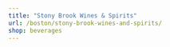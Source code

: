 ```yaml
---
title: "Stony Brook Wines & Spirits"
url: /boston/stony-brook-wines-and-spirits/
shop: beverages
---
```

